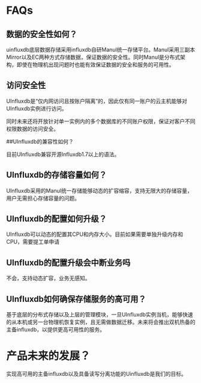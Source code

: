 # FAQs

## 数据的安全性如何？

uinfluxdb底层数据存储采用influxdb自研Manul统一存储平台。Manul采用三副本Mirror以及EC两种方式存储数据，保证数据的安全性。同时Manul是分布式架构，即使在物理机出现问题时也能有效保证数据的安全和服务的可用性。

## 访问安全性

UInfluxdb是“仅内网访问且按账户隔离”的，因此仅有同一账户的云主机能够对UInfluxdb实例进行访问。

同时未来还将开放针对单一实例内的多个数据库的不同账户权限，保证对客户不同权限数据的访问安全。

##UInfluxdb的兼容性如何？

目前UInfluxdb兼容开源Influxdb1.7以上的语法。

## UInfluxdb的存储容量如何？

UInfluxdb采用的Manul统一存储能够动态的扩容缩容，支持无限大的存储容量，用户无需担心存储容量的问题。

## UInfluxdb的配置如何升级？

UInfluxdb可以动态的配置其CPU和内存大小。目前如果需要单独升级内存和CPU，需要提工单申请

## UInfluxdb的配置升级会中断业务吗

不会，支持动态扩容，业务无感知。

## UInfluxdb如何确保存储服务的高可用？

基于底层的分布式存储以及上层的管理模块，一旦UInfluxdb实例当机，能够快速的从本机或另一台物理机恢复实例，且无需做数据迁移。未来将会推出双机热备的主备influxdb，以提供更高可用性的服务。

# 产品未来的发展？

实现高可用的主备influxdb以及具备读写分离功能的Uinfluxdb是我们的目标。

